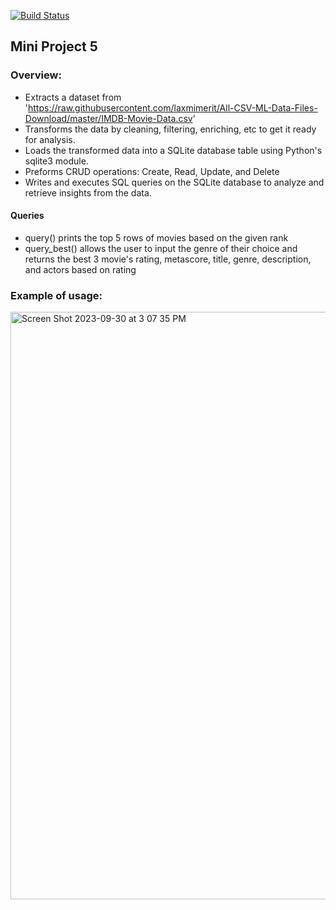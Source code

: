 [![Build Status](https://github.com/tommymmcguire/Mini-Project-5/actions/workflows/cicd.yml/badge.svg)](https://github.com/tommymmcguire/Mini-Project-5/actions)

## Mini Project 5

### Overview:

* Extracts a dataset from 'https://raw.githubusercontent.com/laxmimerit/All-CSV-ML-Data-Files-Download/master/IMDB-Movie-Data.csv'
* Transforms the data by cleaning, filtering, enriching, etc to get it ready for analysis.
* Loads the transformed data into a SQLite database table using Python's sqlite3 module.
* Preforms CRUD operations: Create, Read, Update, and Delete
* Writes and executes SQL queries on the SQLite database to analyze and retrieve insights from the data.

#### Queries
* query() prints the top 5 rows of movies based on the given rank
* query_best() allows the user to input the genre of their choice and returns the best 3 movie's rating, metascore, title, genre, description, and actors  based on rating

### Example of usage:

<img width="940" alt="Screen Shot 2023-09-30 at 3 07 35 PM" src="https://github.com/tommymmcguire/sqlite-lab-mcg/assets/141086024/80201295-0b4f-474f-b2aa-7320cfe48b9b">


